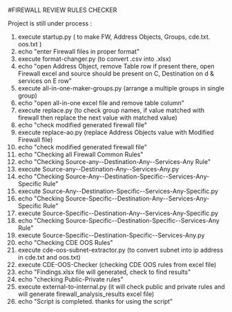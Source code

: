 #FIREWALL REVIEW RULES CHECKER

Project is still under process : 

1) execute startup.py  ( to make FW, Address Objects, Groups, cde.txt. oos.txt )
2) echo "enter Firewall files in proper format" 
3) execute format-changer.py (to convert .csv into .xlsx)
4) echo "open Address Object, remove Table row if present there, open Firewall excel and source should be present on C, Destination on d & services on  E row"
5) execute all-in-one-maker-groups.py (arrange a multiple groups in single group)
6) echo "open all-in-one excel file and remove table column"
7) execute replace.py (to check group names, if value matched with firewall then replace the next value with matched value)
8) echo "check modified generated firewall file"
9) execute replace-ao.py (replace Address Objects value with Modified Firewall file)
10) echo "check modified generated firewall file"
11) echo "Checking all Firewall Common Rules"
12) echo "Checking Source-any--Destination-Any--Services-Any Rule"
13) execute Source-any--Destination-Any--Services-Any.py
14) echo "Checking Source-Any--Destination-Specific--Services-Any-Specific Rule"
15) execute Source-Any--Destination-Specific--Services-Any-Specific.py
16) echo "Checking Source-Specific--Destination-Any--Services-Any-Specific Rule"
17) execute Source-Specific--Destination-Any--Services-Any-Specific.py
18) echo "Checking Source-Specific--Destination-Specific--Services-Any Rule"
19) execute Source-Specific--Destination-Specific--Services-Any.py
20) echo "Checking CDE OOS Rules"
21) execute cde-oos-subnet-extractor.py (to convert subnet into ip address in cde.txt and oos.txt)
22) execute CDE-OOS-Checker (checking CDE OOS rules from excel file)
23) echo "Findings.xlsx file will generated, check to find results"
24) echo "checking Public-Private rules"
25) execute external-to-internal.py (it will check public and private rules and will generate firewall_analysis_results excel file)
26) echo "Script is completed. thanks for using the script"
